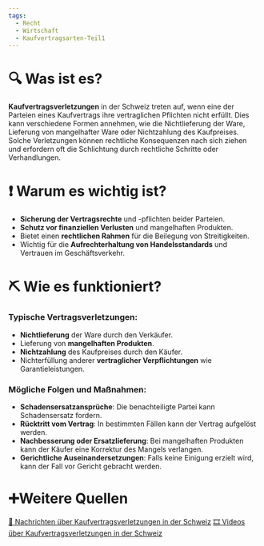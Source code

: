 ```yaml
---
tags:
  - Recht
  - Wirtschaft
  - Kaufvertragsarten-Teil1
---
```

# 🔍 Was ist es?
**Kaufvertragsverletzungen** in der Schweiz treten auf, wenn eine der Parteien eines Kaufvertrags ihre vertraglichen Pflichten nicht erfüllt. Dies kann verschiedene Formen annehmen, wie die Nichtlieferung der Ware, Lieferung von mangelhafter Ware oder Nichtzahlung des Kaufpreises. Solche Verletzungen können rechtliche Konsequenzen nach sich ziehen und erfordern oft die Schlichtung durch rechtliche Schritte oder Verhandlungen.

# ❗ Warum es wichtig ist?
- **Sicherung der Vertragsrechte** und -pflichten beider Parteien.
- **Schutz vor finanziellen Verlusten** und mangelhaften Produkten.
- Bietet einen **rechtlichen Rahmen** für die Beilegung von Streitigkeiten.
- Wichtig für die **Aufrechterhaltung von Handelsstandards** und Vertrauen im Geschäftsverkehr.

# ⛏ Wie es funktioniert?
### Typische Vertragsverletzungen:
- **Nichtlieferung** der Ware durch den Verkäufer.
- Lieferung von **mangelhaften Produkten**.
- **Nichtzahlung** des Kaufpreises durch den Käufer.
- Nichterfüllung anderer **vertraglicher Verpflichtungen** wie Garantieleistungen.

### Mögliche Folgen und Maßnahmen:
- **Schadensersatzansprüche**: Die benachteiligte Partei kann Schadensersatz fordern.
- **Rücktritt vom Vertrag**: In bestimmten Fällen kann der Vertrag aufgelöst werden.
- **Nachbesserung oder Ersatzlieferung**: Bei mangelhaften Produkten kann der Käufer eine Korrektur des Mangels verlangen.
- **Gerichtliche Auseinandersetzungen**: Falls keine Einigung erzielt wird, kann der Fall vor Gericht gebracht werden.

# ➕Weitere Quellen
[📄 Nachrichten über Kaufvertragsverletzungen in der Schweiz](https://www.google.com/search?q=Kaufvertragsverletzungen+Schweiz&tbm=nws)
[🎞 Videos über Kaufvertragsverletzungen in der Schweiz](https://www.google.com/search?q=Kaufvertragsverletzungen+Schweiz&tbm=vid)